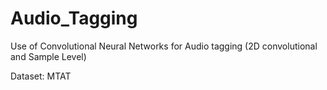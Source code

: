 # Audio_Tagging

Use of Convolutional Neural Networks for Audio tagging (2D convolutional and Sample Level) 

Dataset: MTAT
